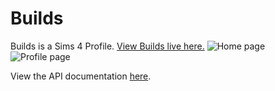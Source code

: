 # Builds
Builds is a Sims 4 Profile.
[View Builds live here.](https://builds-gallery.herokuapp.com/)
![Home page](https://i.gyazo.com/efdd938a43d9a5327d3a754647d853af.png)
![Profile page](https://i.gyazo.com/2864cb3cf95a90c3752bd6a2e365428b.jpg)



View the API documentation [here](https://github.com/t0ri/builds-api).
